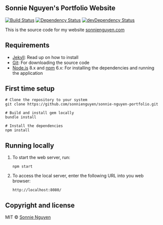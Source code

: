## Sonnie Nguyen's Portfolio Website

[![Build Status](https://travis-ci.org/sonnienguyen/sonnie-nguyen-portfolio.svg?master)][travis-url]
[![Dependency Status](https://david-dm.org/sonnienguyen/sonnie-nguyen-portfolio.svg?theme=shields.io)][dependency-url]
[![devDependency Status](https://david-dm.org/sonnienguyen/sonnie-nguyen-portfolio/dev-status.svg?theme=shields.io)][devdependency-url]

This is the source code for my website [sonnienguyen.com]

## Requirements

- [Jekyll][jekyll-url]: Read up on how to install
- [Git][git-url]: For downloading the source code
- [Node.js][nodejs-url] 8.x and [npm][npm-url] 6.x: For installing the dependencies and running the application

## First time setup

```shell
# Clone the repository to your system
git clone https://github.com/sonnienguyen/sonnie-nguyen-portfolio.git

# Build and install gem locally
bundle install

# Install the dependencies
npm install
```

## Running locally

1. To start the web server, run:

    ```shell
    npm start
    ```

2. To access the local server, enter the following URL into you web browser:

    ```text
    http://localhost:8080/
    ```

## Copyright and license

MIT © [Sonnie Nguyen][sonnienguyen.com]

[dependency-url]: https://david-dm.org/sonnienguyen/sonnie-nguyen-portfolio
[devdependency-url]: https://david-dm.org/sonnienguyen/sonnie-nguyen-portfolio#info=devDependencies
[git-url]: https://git-scm.com/
[jekyll-url]: https://jekyllrb.com/
[license]: https://github.com/sonnienguyen/sonnie-nguyen-portfolio/blob/master/LICENSE
[nodejs-url]: https://nodejs.org/
[npm-url]: https://www.npmjs.com/
[sonnienguyen.com]: https://sonnienguyen.com/
[travis-url]: https://travis-ci.org/sonnienguyen/sonnie-nguyen-portfolio
